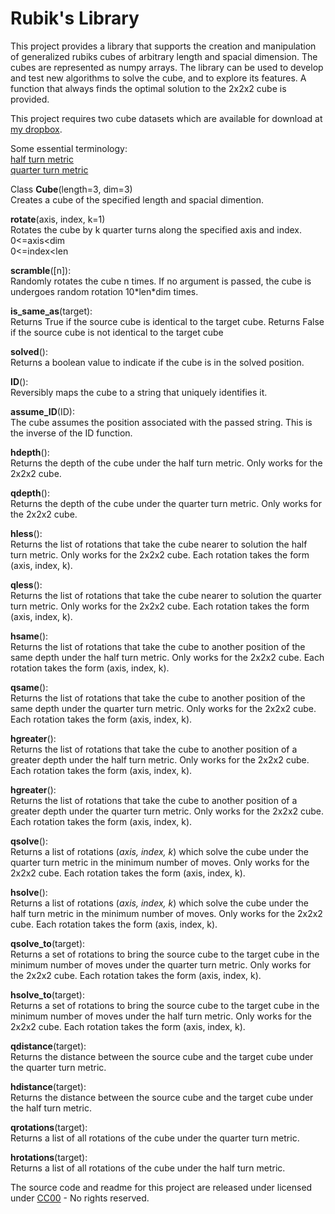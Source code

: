 # Rubik's Library

This project provides a library that supports the creation and manipulation of generalized rubiks cubes of arbitrary length and spacial dimension. The cubes are represented as numpy arrays. The library can be used to develop and test new algorithms to solve the cube, and to explore its features. A function that always finds the optimal solution to the 2x2x2 cube is provided.

This project requires two cube datasets which are available for download at [my dropbox](https://www.dropbox.com/sh/ef93m1riegor6i4/AABFlgJUDizUUU3jGxL69o-Da?dl=0).

Some essential terminology:<br />
[half turn metric](https://www.speedsolving.com/wiki/index.php/Metric#HTM)<br />
[quarter turn metric](https://www.speedsolving.com/wiki/index.php/Metric#QTM)

Class **Cube**(length=3, dim=3)<br />
Creates a cube of the specified length and spacial dimention.

**rotate**(axis, index, k=1)<br />
Rotates the cube by k quarter turns along the specified axis and index.<br />
0<=axis<dim<br />
0<=index<len

**scramble**([n]):<br />
Randomly rotates the cube n times. If no argument is passed, the cube is undergoes random rotation 10\*len\*dim times.

**is_same_as**(target):<br />
Returns True if the source cube is identical to the target cube. Returns False if the source cube is not identical to the target cube

**solved**():<br />
Returns a boolean value to indicate if the cube is in the solved position.

**ID**():<br />
Reversibly maps the cube to a string that uniquely identifies it.

**assume_ID**(ID):<br />
The cube assumes the position associated with the passed string. This is the inverse of the ID function.

**hdepth**():<br />
Returns the depth of the cube under the half turn metric. Only works for the 2x2x2 cube.

**qdepth**():<br />
Returns the depth of the cube under the quarter turn metric. Only works for the 2x2x2 cube.

**hless**():<br />
Returns the list of rotations that take the cube nearer to solution the half turn metric. Only works for the 2x2x2 cube. Each rotation takes the form (axis, index, k).

**qless**():<br />
Returns the list of rotations that take the cube nearer to solution the quarter turn metric. Only works for the 2x2x2 cube. Each rotation takes the form (axis, index, k).

**hsame**():<br />
Returns the list of rotations that take the cube to another position of the same depth under the half turn metric. Only works for the 2x2x2 cube. Each rotation takes the form (axis, index, k).

**qsame**():<br />
Returns the list of rotations that take the cube to another position of the same depth under the quarter turn metric. Only works for the 2x2x2 cube. Each rotation takes the form (axis, index, k).

**hgreater**():<br />
Returns the list of rotations that take the cube to another position of a greater depth under the half turn metric. Only works for the 2x2x2 cube. Each rotation takes the form (axis, index, k).

**hgreater**():<br />
Returns the list of rotations that take the cube to another position of a greater depth under the quarter turn metric. Only works for the 2x2x2 cube. Each rotation takes the form (axis, index, k).

**qsolve**():<br />
Returns a list of rotations (*axis, index, k*) which solve the cube under the quarter turn metric in the minimum number of moves. Only works for the 2x2x2 cube. Each rotation takes the form (axis, index, k).

**hsolve**():<br />
Returns a list of rotations (*axis, index, k*) which solve the cube under the half turn metric in the minimum number of moves. Only works for the 2x2x2 cube. Each rotation takes the form (axis, index, k).

**qsolve_to**(target):<br />
Returns a set of rotations to bring the source cube to the target cube in the minimum number of moves under the quarter turn metric. Only works for the 2x2x2 cube. Each rotation takes the form (axis, index, k).

**hsolve_to**(target):<br />
Returns a set of rotations to bring the source cube to the target cube in the minimum number of moves under the half turn metric. Only works for the 2x2x2 cube. Each rotation takes the form (axis, index, k).

**qdistance**(target):<br />
Returns the distance between the source cube and the target cube under the quarter turn metric.

**hdistance**(target):<br />
Returns the distance between the source cube and the target cube under the half turn metric.

**qrotations**(target):<br />
Returns a list of all rotations of the cube under the quarter turn metric.

**hrotations**(target):<br />
Returns a list of all rotations of the cube under the half turn metric.


The source code and readme for this project are released under licensed under [CC00](https://creativecommons.org/share-your-work/public-domain/cc0/) - No rights reserved.
